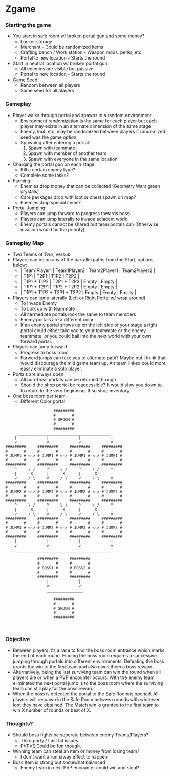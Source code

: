 # Zgame

### Starting the game
+ You start in safe room w/ broken portal gun and some money?
    * Locker storage
    * Merchant - Could be randomized items
    * Crafting bench / Work station - Weapon mods, perks, etc.
    * Portal to new location - Starts the round
+ Start in neutral location w/ broken portal gun
    * All enemies are visible but passive
    * Portal to new location - Starts the round
+ Game Seed
    * Random between all players
    * Same seed for all players

### Gameplay
+ Player walks through portal and spawns in a random environment.
    * Environment randomization is the same for each player but each player may
    exists in an alternate dimension of the same stage
    * Enemy, loot, etc. may be randomized between players if randomized seed was
    the game option
    * Spawning after entering a portal:
        1. Spawn with teammate
        2. Spawn with member of another team
        3. Spawn with everyone in the same location
+ Charging the portal gun on each stage:
    * Kill a certain enemy type?
    * Complete some tasks? 
+ Farming:
    * Enemies drop money that can be collected (Geometry Wars green crystals)
    * Care packages drop with loot or chest spawn on map?
    * Enemies drop special items?
+ Portal Jumping:
    * Players can jump forward to progress towards boss
    * Players can jump laterally to invade adjacent world
    * Enemy portals cannot be shared but team portals can (Otherwise invasion would
    be the priority)



### Gameplay Map
+ Two Teams of Two, Versus
+ Players can be on any of the parrallel paths from the Start, options below:
    * | Team1Player1 | Team1Player2 | Team2Player1 | Team2Player2 |
    * | T1P1 | T2P1 | T1P2 | T2P2 |
    * | T1P1 + T1P2 | T2P1 + T2P2 | Empty | Empty |
    * | T1P1 + T2P1 | T1P2 + T2P2 | Empty | Empty |
    * | T1P1 + T1P2 + T2P1 + T2P2 | Empty | Empty | Empty |
+ Players can jump laterally (Left or Right Portal w/ wrap around)
    * To Invade Enemy
    * To Link up with teammate
    * All itermediate portals look the same to team members
    * Enemy portals are a different color
    * If an enemy portal shows up on the left side of your stage a right
    portal could either take you to your teammate or the enemy teammate, or
    you could bail into the next world with your own forward portal.
+ Players can jump forward
    * Progress to boss room
    * Forward jumps can take you to alternate path? Maybe but I think that
    would discourage the mid game team up. An team linked could more easily
    eliminate a solo player.
+ Portals are always open
    * All non-boss portals can be returned through
    * Should the shop portal be reaccessible? It would slow you down to
    to return to the very beginning. If so shop inventory 
+ One boss room per team
    * Different Color portal
```
                     #########
                     #       #
                     # SROOM #
                     #       #
                     #########
     _________________________________________
    |             |             |             |
    v             v             v             v
#########     #########     #########     #########
#       #     #       #     #       #     #       #
# JUMP1 # <-> # JUMP1 # <-> # JUMP1 # <-> # JUMP1 #
#       #     #       #     #       #     #       #
#########     #########     #########     #########
    ^     \ /     ^     \ /     ^     \ /     ^
    |      X      |      X      |      X      |
    v     / \     v     / \     v     / \     v
#########     #########     #########     #########
#       #     #       #     #       #     #       #
# JUMP2 # <-> # JUMP2 # <-> # JUMP2 # <-> # JUMP2 #
#       #     #       #     #       #     #       #
#########     #########     #########     #########
    ^     \ /     ^     \ /     ^     \ /     ^
    |      X      |      X      |      X      |
    v     / \     v     / \     v     / \     v
#########     #########     #########     #########
#       #     #       #     #       #     #       #
# JUMP3 # <-> # JUMP3 # <-> # JUMP3 # <-> # JUMP3 #
#       #     #       #     #       #     #       #
#########     #########     #########     #########
    |             |             |             |
    v             v             v             v
     _________________________________________

              #########     #########
              #       #     #       #
              # BOSS1 #     # BOSS2 #
              #       #     #       #
              #########     #########
                  |             |    
                  v             v    
                  ________________

                     #########
                     #       #
                     # SROOM #
                     #       #
                     #########

                         
```


### Objective
+ Between players it's a race to find the boss room entrance which marks 
the end of each round. Finding the boss room requires a successive jumping
through portals into different environments. Defeating the boss grants the
win to the first team and also gives them a boss reward. 
+ Alternatively, being the last surviving team can win the round when all
players die or when a PVP encounter occurs. With the enemy team eliminated
the next portal jump is to the boss room where the surviving team can still
play for the boss reward.
+ When the boss is defeated the portal to the Safe Room is opened. All
players will respawn in the Safe Room between rounds with whatever loot
they have obtained. The Match win is granted to the first team to win X
number of rounds or best of X.
 
### Thoughts?
+ Should boss fights be seperate between enemy Teams/Players?
    * Third party / Last hit issues...
    * PVPVE Could be fun though.
+ Winning team can steal an item or money from losing team?
    * I don't want a runnaway effect to happen
+ Boss Item is strong but somewhat balanced
    * Enemy team in next PVP encounter could win and steal?





